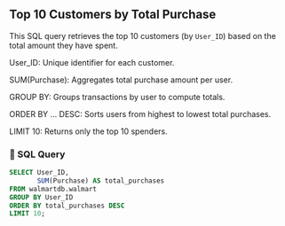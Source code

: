 ## Top 10 Customers by Total Purchase

This SQL query retrieves the top 10 customers (by `User_ID`) based on the total amount they have spent.

User_ID: Unique identifier for each customer.

SUM(Purchase): Aggregates total purchase amount per user.

GROUP BY: Groups transactions by user to compute totals.

ORDER BY ... DESC: Sorts users from highest to lowest total purchases.

LIMIT 10: Returns only the top 10 spenders.

### 📄 SQL Query

```sql
SELECT User_ID,
       SUM(Purchase) AS total_purchases
FROM walmartdb.walmart
GROUP BY User_ID
ORDER BY total_purchases DESC
LIMIT 10;
 
